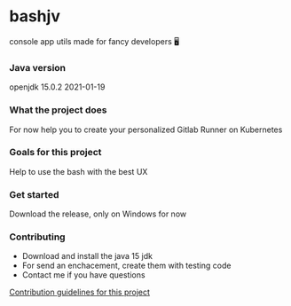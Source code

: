 # bashjv
console app utils made for fancy developers 🖥

### Java version
openjdk 15.0.2 2021-01-19

### What the project does
For now help you to create your personalized Gitlab Runner on Kubernetes

### Goals for this project
Help to use the bash with the best UX

### Get started
Download the release, only on Windows for now

### Contributing
- Download and install the java 15 jdk
- For send an enchacement, create them with testing code
- Contact me if you have questions

[Contribution guidelines for this project](docs/CONTRIBUTING.md)
